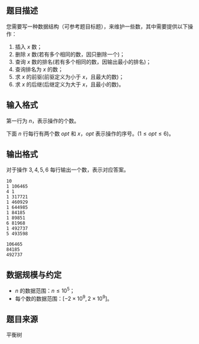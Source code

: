 ## 题目描述

您需要写一种数据结构（可参考题目标题），来维护一些数，其中需要提供以下操作：
1. 插入 $x$ 数；
2. 删除 $x$ 数(若有多个相同的数，因只删除一个)；
3. 查询 $x$ 数的排名(若有多个相同的数，因输出最小的排名)；
4. 查询排名为 $x$ 的数；
5. 求 $x$ 的前驱(前驱定义为小于 $x$，且最大的数)；
6. 求 $x$ 的后继(后继定义为大于 $x$，且最小的数)。

## 输入格式

第一行为 $n$，表示操作的个数。

下面 $n$ 行每行有两个数 $opt$ 和 $x$，$opt$ 表示操作的序号。$(1 \leq opt \leq 6)$。

## 输出格式

对于操作 $3,4,5,6$ 每行输出一个数，表示对应答案。

```input1
10
1 106465
4 1
1 317721
1 460929
1 644985
1 84185
1 89851
6 81968
1 492737
5 493598
```

```output1
106465
84185
492737
```

## 数据规模与约定

* $n$ 的数据范围：$n \leq 10^5$；
* 每个数的数据范围：$[-2 \times 10^9, 2 \times 10^9]$。

## 题目来源

平衡树